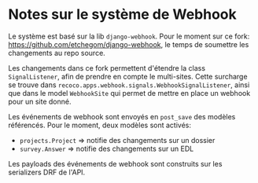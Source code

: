 # Notes sur le système de Webhook

Le système est basé sur la lib `django-webhook`.
Pour le moment sur ce fork: <https://github.com/etchegom/django-webhook>, le temps de soumettre les changements au repo source.

Les changements dans ce fork permettent d'étendre la class `SignalListener`, afin de prendre en compte le multi-sites.
Cette surcharge se trouve dans `recoco.apps.webhook.signals.WebhookSignalListener`, ainsi que dans le model `WebhookSite` qui permet de mettre en place un webhook pour un site donné.

Les événements de webhook sont envoyés en `post_save` des modèles référencés.
Pour le moment, deux modèles sont activés:

- `projects.Project` => notifie des changements sur un dossier
- `survey.Answer` => notifie des changements sur un EDL

Les payloads des événements de webhook sont construits sur les serializers DRF de l'API.

